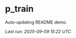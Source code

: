 # p_train

Auto-updating README demo.

<!--START_SECTION:status-->
_Last run: 2025-09-09 15:22 UTC_
<!--END_SECTION:status-->


















































































































































































































































































































































































































































































